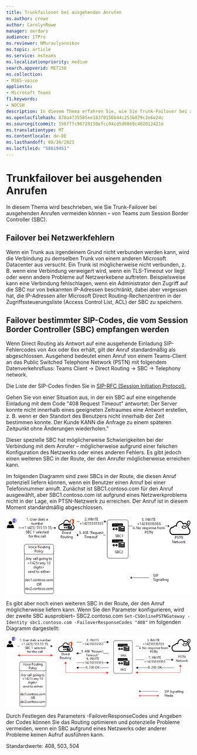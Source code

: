 ```yaml
---
title: Trunkfailover bei ausgehenden Anrufen
ms.author: crowe
author: CarolynRowe
manager: serdars
audience: ITPro
ms.reviewer: NMuravlyannikov
ms.topic: article
ms.service: msteams
ms.localizationpriority: medium
search.appverid: MET150
ms.collection:
- M365-voice
appliesto:
- Microsoft Teams
f1.keywords:
- NOCSH
description: In diesem Thema erfahren Sie, wie Sie Trunk-Failover bei ausgehenden Anrufen von einem Teams zum Session Border Controller (SBC) behandeln.
ms.openlocfilehash: 878a4735585ee183f0156b44c253b079c2e6e24c
ms.sourcegitcommit: 556fffc96729150efcc04cd5d6069c402012421e
ms.translationtype: MT
ms.contentlocale: de-DE
ms.lasthandoff: 08/26/2021
ms.locfileid: "58619451"
---
```

# <a name="trunk-failover-on-outbound-calls"></a>Trunkfailover bei ausgehenden Anrufen

In diesem Thema wird beschrieben, wie Sie Trunk-Failover bei ausgehenden Anrufen vermeiden können – von Teams zum Session Border Controller (SBC).

## <a name="failover-on-network-errors"></a>Failover bei Netzwerkfehlern

Wenn ein Trunk aus irgendeinem Grund nicht verbunden werden kann, wird die Verbindung zu demselben Trunk von einem anderen Microsoft Datacenter aus versucht. Ein Trunk ist möglicherweise nicht verbunden, z. B. wenn eine Verbindung verweigert wird, wenn ein TLS-Timeout vor liegt oder wenn andere Probleme auf Netzwerkebene auftreten.
Beispielsweise kann eine Verbindung fehlschlagen, wenn ein Administrator den Zugriff auf die SBC nur von bekannten IP-Adressen beschränkt, dabei aber vergessen hat, die IP-Adressen aller Microsoft Direct Routing-Rechenzentren in der Zugriffssteuerungsliste (Access Control List, ACL) der SBC zu speichern. 

## <a name="failover-of-specific-sip-codes-received-from-the-session-border-controller-sbc"></a>Failover bestimmter SIP-Codes, die vom Session Border Controller (SBC) empfangen werden

Wenn Direct Routing als Antwort auf eine ausgehende Einladung SIP-Fehlercodes von 4xx oder 6xx erhält, gilt der Anruf standardmäßig als abgeschlossen. Ausgehend bedeutet einen Anruf von einem Teams-Client an das Public Switched Telephone Network (PSTN) mit folgendem Datenverkehrsfluss: Teams Client -> Direct Routing -> SBC -> Telephony network.

Die Liste der SIP-Codes finden Sie in [SIP-RFC (Session Initiation Protocol).](https://tools.ietf.org/html/rfc3261)

Gehen Sie von einer Situation aus, in der ein SBC auf eine eingehende Einladung mit dem Code "408 Request Timeout" antwortet: Der Server konnte nicht innerhalb eines geeigneten Zeitraumes eine Antwort erstellen, z. B. wenn er den Standort des Benutzers nicht innerhalb der Zeit bestimmen konnte. Der Kunde KANN die Anfrage zu einem späteren Zeitpunkt ohne Änderungen wiederholen."

Dieser spezielle SBC hat möglicherweise Schwierigkeiten bei der Verbindung mit dem Anrufer – möglicherweise aufgrund einer falschen Konfiguration des Netzwerks oder eines anderen Fehlers. Es gibt jedoch einen weiteren SBC in der Route, der den Anrufer möglicherweise erreichen kann.

Im folgenden Diagramm sind zwei SBCs in der Route, die diesen Anruf potenziell liefern können, wenn ein Benutzer einen Anruf bei einer Telefonnummer anruft. Zunächst ist SBC1.contoso.com für den Anruf ausgewählt, aber SBC1.contoso.com ist aufgrund eines Netzwerkproblems nicht in der Lage, ein PTSN-Netzwerk zu erreichen.
Der Anruf ist in diesem Moment standardmäßig abgeschlossen. 
 
![Diagramm, das zeigt, dass SBC das PSTN aufgrund eines Netzwerkproblems nicht erreichen kann](media/direct-routing-failover-response-codes1.png)

Es gibt aber noch einen weiteren SBC in der Route, der den Anruf möglicherweise liefern kann.
Wenn Sie den Parameter konfigurieren, wird der zweite SBC ausprobiert– SBC2.contoso.com `Set-CSOnlinePSTNGateway -Identity sbc1.contoso.com -FailoverResponseCodes "408"` im folgenden Diagramm dargestellt:

![Diagramm, das das Routing an den zweiten SBC zeigt](media/direct-routing-failover-response-codes2.png)

Durch Festlegen des Parameters -FailoverResponseCodes und Angeben der Codes können Sie das Routing optimieren und potenzielle Probleme vermeiden, wenn ein SBC aufgrund eines Netzwerks oder anderer Probleme keinen Aufruf ausführen kann.

Standardwerte: 408, 503, 504

